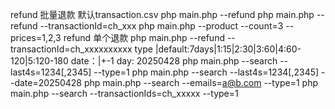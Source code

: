 

refund 批量退款 默认transaction.csv
php main.php --refund
php main.php --refund --transactionId=ch_xxx
php main.php --product --count=3 --prices=1,2,3
refund 单个退款
php main.php --refund --transactionId=ch_xxxxxxxxxx
type |default:7days|1:15|2:30|3:60|4:60-120|5:120-180
date：|+-1 day: 20250428
php main.php --search --last4s=1234[,2345] --type=1
php main.php --search --last4s=1234[,2345] --date=20250428
php main.php --search --emails=a@b.com --type=1
php main.php --search --transactionIds=ch_xxxxx --type=1
